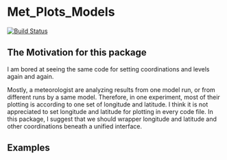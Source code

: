 # Met_Plots_Models

[![Build Status](https://travis-ci.org/zhujinxuan/Met_Plots_Models.jl.svg?branch=master)](https://travis-ci.org/zhujinxuan/Met_Plots_Models.jl)

## The Motivation for this package

I am bored at seeing the same code for setting coordinations and levels again and again.

Mostly, a meteorologist are analyzing results from one model run, or from different runs by a same model.  Therefore, in one experiment, most of their plotting is according to one set of longitude and latitude.  I think it is not appreciated to set longitude and latitude for plotting in every code file.  In this package, I suggest that we should wrapper longitude and latitude and other coordinations beneath a unified interface.

## Examples
